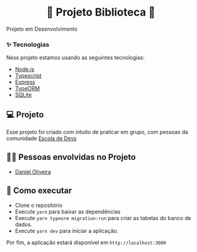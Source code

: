<h1 align="center">🚧 Projeto Biblioteca 🚧</h1>

Projeto em Desenvolvimento

### ✨ Tecnologias

Ness projeto estamos usando as seguintes tecnologias:

- [Node.js](https://nodejs.org/en/)
- [Typescript](https://www.typescriptlang.org/)
- [Express](https://expressjs.com/pt-br/)
- [TypeORM](https://typeorm.io/)
- [SQLite](https://www.sqlite.org/index.html)

## 💻 Projeto

Esse projeto foi criado com intuito de praticar em grupo, com pessoas da comunidade [Escola de Devs](https://discord.gg/yVHQgweC5m)

## 🧑‍💻 Pessoas envolvidas no Projeto

- [Daniel Oliveira](https://github.com/danielbarrosdeoliveira)

## 🚀 Como executar

- Clone o repositório
- Execute `yarn` para baixar as dependências
- Execute `yarn typeorm migration:run` para criar as tabelas do banco de dados.
- Execute `yarn dev` para iniciar a aplicação.

Por fim, a aplicação estará disponível em `http://localhost:3000`
